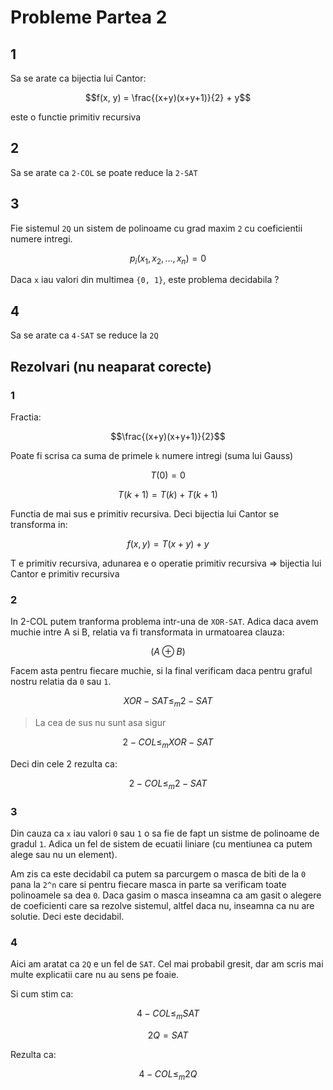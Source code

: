 # Probleme Partea 2

## 1

Sa se arate ca bijectia lui Cantor:

```math
f(x, y) = \frac{(x+y)(x+y+1)}{2} + y
```

este o functie primitiv recursiva

## 2

Sa se arate ca `2-COL` se poate reduce la `2-SAT`

## 3

Fie sistemul `2Q` un sistem de polinoame cu grad maxim `2` cu coeficientii numere intregi.

```math
p_i(x_1, x_2, ..., x_n) = 0
```

Daca `x` iau valori din multimea `{0, 1}`, este problema decidabila ?
 
## 4

Sa se arate ca `4-SAT` se reduce la `2Q`

## Rezolvari (nu neaparat corecte)

### 1

Fractia: 

```math
\frac{(x+y)(x+y+1)}{2}
```

Poate fi scrisa ca suma de primele `k` numere intregi (suma lui Gauss)

```math
T(0) = 0
```
```math
T(k+1) = T(k) + T(k+1)
```

Functia de mai sus e primitiv recursiva.
Deci bijectia lui Cantor se transforma in:

```math
f(x,y) = T(x + y) + y
```

T e primitiv recursiva, adunarea e o operatie primitiv recursiva => bijectia lui Cantor e primitiv recursiva

### 2

In 2-COL putem tranforma problema intr-una de `XOR-SAT`. Adica daca avem muchie intre A si B, relatia va fi transformata in urmatoarea clauza:

```math
(A \oplus B)
```

Facem asta pentru fiecare muchie, si la final verificam daca pentru graful nostru relatia da `0` sau `1`.

```math
XOR-SAT \leq_m 2-SAT 
```
> La cea de sus nu sunt asa sigur

```math
2-COL \leq_m XOR-SAT
```

Deci din cele 2 rezulta ca:

```math
2-COL \leq_m 2-SAT
```

### 3

Din cauza ca `x` iau valori `0` sau `1` o sa fie de fapt un sistme de polinoame de gradul `1`. Adica un fel de sistem de ecuatii liniare (cu mentiunea ca putem alege sau nu un element). 

Am zis ca este decidabil ca putem sa parcurgem o masca de biti de la `0` pana la `2^n` care si pentru fiecare masca in parte sa verificam toate polinoamele sa dea `0`. Daca gasim o masca inseamna ca am gasit o alegere de coeficienti care sa rezolve sistemul, altfel daca nu, inseamna ca nu are solutie. Deci este decidabil.

### 4

Aici am aratat ca `2Q` e un fel de `SAT`. Cel mai probabil gresit, dar am scris mai multe explicatii care nu au sens pe foaie.

Si cum stim ca:

```math
4-COL \leq_m SAT
```

```math
2Q = SAT
```

Rezulta ca:

```math
4-COL \leq_m 2Q
```


